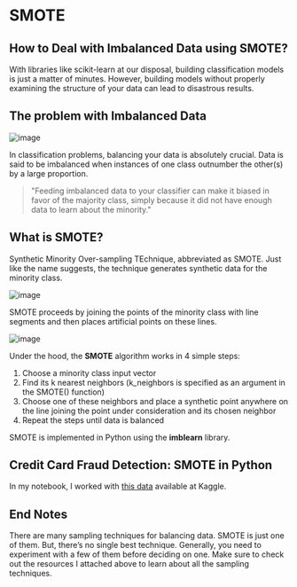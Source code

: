 # SMOTE

## How to Deal with Imbalanced Data using SMOTE?


With libraries like scikit-learn at our disposal, building classification models is just a matter of minutes. However, building models without properly examining the structure of your data can lead to disastrous results.

## The problem with Imbalanced Data
![image](https://miro.medium.com/max/616/1*yFPrRPSONNyngGNbo243Ag.jpeg)


In classification problems, balancing your data is absolutely crucial. Data is said to be imbalanced when instances of one class outnumber the other(s) by a large proportion.

> "Feeding imbalanced data to your classifier can make it biased in favor of the majority class, simply because it did not have enough data to learn about the minority."
    
## What is SMOTE?

Synthetic Minority Over-sampling TEchnique, abbreviated as SMOTE. Just like the name suggests, the technique generates synthetic data for the minority class.

![image](https://miro.medium.com/max/820/1*Hjp5xV1i3x0j1g7AZMKiwQ.png)

SMOTE proceeds by joining the points of the minority class with line segments and then places artificial points on these lines.

![image](https://miro.medium.com/max/820/1*nHwVl6AgcP_ym8RbXuKvSg.png)

Under the hood, the **SMOTE** algorithm works in 4 simple steps:
1. Choose a minority class input vector
2. Find its k nearest neighbors (k_neighbors is specified as an argument in the SMOTE() function)
3. Choose one of these neighbors and place a synthetic point anywhere on the line joining the point under consideration and its chosen neighbor
4. Repeat the steps until data is balanced

SMOTE is implemented in Python using the **imblearn** library.

## Credit Card Fraud Detection: SMOTE in Python

In my notebook, I worked with [this data](https://www.kaggle.com/mlg-ulb/creditcardfraud/downloads/creditcardfraud.zip/3) available at Kaggle.


## End Notes

There are many sampling techniques for balancing data. SMOTE is just one of them. But, there’s no single best technique. Generally, you need to experiment with a few of them before deciding on one. Make sure to check out the resources I attached above to learn about all the sampling techniques.


